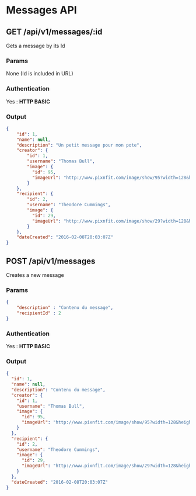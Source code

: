 # Messages API

<a name="show"></a>
## GET /api/v1/messages/:id
Gets a message by its Id
### Params
None (Id is included in URL)
### Authentication
Yes : **HTTP BASIC**
### Output
```json
{
    "id": 1,
    "name": null,
    "description": "Un petit message pour mon pote",
    "creator": {
        "id": 1,
        "username": "Thomas Bull",
        "image": {
          "id": 95,
          "imageUrl": "http://www.pixnfit.com/image/show/95?width=128&height=128"
        }
    },
    "recipient": {
        "id": 2,
        "username": "Theodore Cummings",
        "image": {
          "id": 29,
          "imageUrl": "http://www.pixnfit.com/image/show/29?width=128&height=128"
        }
    },
    "dateCreated": "2016-02-08T20:03:07Z"
}
```

<a name="create"></a>
## POST /api/v1/messages
Creates a new message
### Params
```json
{
    "description" : "Contenu du message",
    "recipientId" : 2
}
```
### Authentication
Yes : **HTTP BASIC**
### Output
```json
{
  "id": 1,
  "name": null,
  "description": "Contenu du message",
  "creator": {
    "id": 1,
    "username": "Thomas Bull",
    "image": {
      "id": 95,
      "imageUrl": "http://www.pixnfit.com/image/show/95?width=128&height=128"
    }
  },
  "recipient": {
    "id": 2,
    "username": "Theodore Cummings",
    "image": {
      "id": 29,
      "imageUrl": "http://www.pixnfit.com/image/show/29?width=128&height=128"
    }
  },
  "dateCreated": "2016-02-08T20:03:07Z"
}
```

